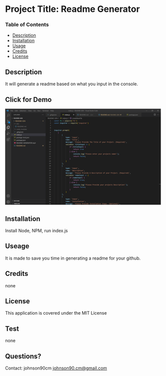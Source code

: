   # Project Title: Readme Generator

  ### Table of Contents
  * [Description](#description)
  * [Installation](#installation)
  * [Usage](#usesage)
  * [Credits](#credits)
  * [License](#license)

  ## Description
  It will generate a readme based on what you input in the console.

  ## Click for Demo
  [![Demo](./Screenshot.png)](https://youtu.be/L_V0GmzCbyY)
  
  ## Installation
  Install Node, NPM, run index.js

  ## Useage
  It is made to save you time in generating a readme for your github.

  ## Credits
  none

  ## License
  This application is covered under the MIT License

  ## Test
  none

  ## Questions? 
  Contact: 
  johnson90cm
  johnson90.cm@gmail.com
